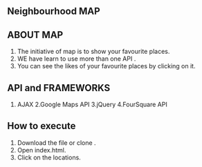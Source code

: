 ## Neighbourhood MAP

## ABOUT MAP

1. The initiative of map is to show your favourite places.
2. WE have learn to use more than one API .
3. You can see the likes of your favourite places by clicking on it.

## API and FRAMEWORKS

1. AJAX
2.Google Maps API
3.jQuery
4.FourSquare API

## How to execute 

1. Download the file or clone .
2. Open index.html.
3. Click on the locations.
